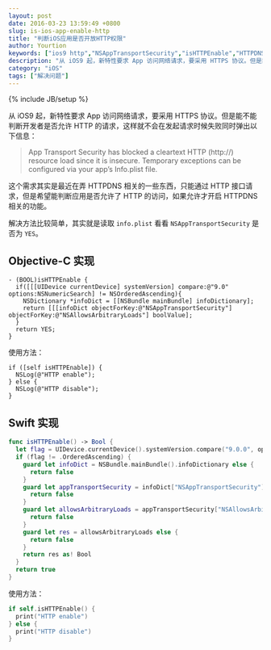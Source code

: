```yaml
---
layout: post
date: 2016-03-23 13:59:49 +0800
slug: is-ios-app-enable-http
title: "判断iOS应用是否开放HTTP权限"
author: Yourtion
keywords: ["ios9 http","NSAppTransportSecurity","isHTTPEnable","HTTPDNS"]
description: "从 iOS9 起，新特性要求 App 访问网络请求，要采用 HTTPS 协议。但是能不能判断开发者是否允许 HTTP 的请求，这样就不会在发起请求时候失败同时弹出以下信息,如果允许了 HTTP 的访问，才开启 HTTPDNS 相关的功能"
category: "iOS"
tags: ["解决问题"]
---
```

{% include JB/setup %}

从 iOS9 起，新特性要求 App 访问网络请求，要采用 HTTPS 协议。但是能不能判断开发者是否允许 HTTP 的请求，这样就不会在发起请求时候失败同时弹出以下信息：

> App Transport Security has blocked a cleartext HTTP (http://) resource load since it is insecure. Temporary exceptions can be configured via your app’s Info.plist file.

这个需求其实是最近在弄 HTTPDNS 相关的一些东西，只能通过 HTTP 接口请求，但是希望能判断应用是否允许了 HTTP 的访问，如果允许才开启 HTTPDNS 相关的功能。

解决方法比较简单，其实就是读取 `info.plist` 看看 `NSAppTransportSecurity` 是否为 `YES`。

## Objective-C 实现

```objc
- (BOOL)isHTTPEnable {
  if([[[UIDevice currentDevice] systemVersion] compare:@"9.0" options:NSNumericSearch] != NSOrderedAscending){
    NSDictionary *infoDict = [[NSBundle mainBundle] infoDictionary];
    return [[[infoDict objectForKey:@"NSAppTransportSecurity"] objectForKey:@"NSAllowsArbitraryLoads"] boolValue];
  }
  return YES;
}
```

使用方法：

```objc
if ([self isHTTPEnable]) {
  NSLog(@"HTTP enable");
} else {
  NSLog(@"HTTP disable");
}
```

## Swift 实现

```swift
func isHTTPEnable() -> Bool {
  let flag = UIDevice.currentDevice().systemVersion.compare("9.0.0", options: NSStringCompareOptions.NumericSearch)
  if (flag != .OrderedAscending) {
    guard let infoDict = NSBundle.mainBundle().infoDictionary else {
      return false
    }
    guard let appTransportSecurity = infoDict["NSAppTransportSecurity"] else {
      return false
    }
    guard let allowsArbitraryLoads = appTransportSecurity["NSAllowsArbitraryLoads"] else {
      return false
    }
    guard let res = allowsArbitraryLoads else {
      return false
    }
    return res as! Bool 
  }
  return true
}
```

使用方法：

```swift
if self.isHTTPEnable() {
  print("HTTP enable")
} else {
  print("HTTP disable")
}
```
